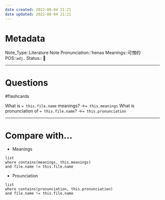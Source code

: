 ```yaml
---
date created: 2022-08-04 21:21
date updated: 2022-08-04 21:21
---
```


# Metadata

Note_Type::Literature Note
Pronunciation::ˈhenəs
Meanings::可憎的
POS::`adj.`
Status:: 👶

---

# Questions

#flashcards

What is `= this.file.name` meanings? ->`= this.meanings` <!--SR:!2022-08-27,15,250-->
What is pronunciation of `= this.file.name`? ->`= this.pronunciation` <!--SR:!2022-08-29,17,270-->

---

# Compare with...

- Meanings

```dataview
list
where contains(meanings, this.meanings)
and file.name != this.file.name
```

- Prounciation

```dataview
list
where contains(pronunciation, this.pronunciation)
and file.name != this.file.name
```

